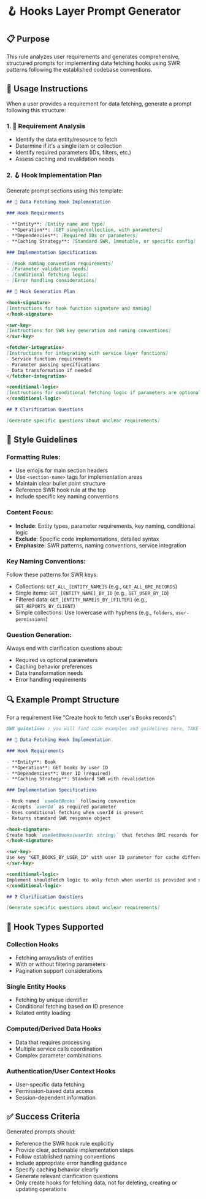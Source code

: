 # 🪝 Hooks Layer Prompt Generator

## 📋 Purpose

This rule analyzes user requirements and generates comprehensive, structured prompts for implementing data fetching hooks using SWR patterns following the established codebase conventions.

## 🎯 Usage Instructions

When a user provides a requirement for data fetching, generate a prompt following this structure:

### 1. 📖 Requirement Analysis

- Identify the data entity/resource to fetch
- Determine if it's a single item or collection
- Identify required parameters (IDs, filters, etc.)
- Assess caching and revalidation needs

### 2. 🪝 Hook Implementation Plan

Generate prompt sections using this template:

```markdown
## 🔗 Data Fetching Hook Implementation

### Hook Requirements

- **Entity**: [Entity name and type]
- **Operation**: [GET single/collection, with parameters]
- **Dependencies**: [Required IDs or parameters]
- **Caching Strategy**: [Standard SWR, Immutable, or specific config]

### Implementation Specifications

- [Hook naming convention requirements]
- [Parameter validation needs]
- [Conditional fetching logic]
- [Error handling considerations]

## 🔧 Hook Generation Plan

<hook-signature>
[Instructions for hook function signature and naming]
</hook-signature>

<swr-key>
[Instructions for SWR key generation and naming conventions]
</swr-key>

<fetcher-integration>
[Instructions for integrating with service layer functions]
- Service function requirements
- Parameter passing specifications
- Data transformation if needed
</fetcher-integration>

<conditional-logic>
[Instructions for conditional fetching logic if parameters are optional]
</conditional-logic>

## ❓ Clarification Questions

[Generate specific questions about unclear requirements]
```

## 🎨 Style Guidelines

### Formatting Rules:

- Use emojis for main section headers
- Use `<section-name>` tags for implementation areas
- Maintain clear bullet point structure
- Reference SWR hook rule at the top
- Include specific key naming conventions

### Content Focus:

- **Include**: Entity types, parameter requirements, key naming, conditional logic
- **Exclude**: Specific code implementations, detailed syntax
- **Emphasize**: SWR patterns, naming conventions, service integration

### Key Naming Conventions:

Follow these patterns for SWR keys:

- Collections: `GET_ALL_[ENTITY_NAME]S` (e.g., `GET_ALL_BMI_RECORDS`)
- Single items: `GET_[ENTITY_NAME]_BY_ID` (e.g., `GET_USER_BY_ID`)
- Filtered data: `GET_[ENTITY_NAME]S_BY_[FILTER]` (e.g., `GET_REPORTS_BY_CLIENT`)
- Simple collections: Use lowercase with hyphens (e.g., `folders`, `user-permissions`)

### Question Generation:

Always end with clarification questions about:

- Required vs optional parameters
- Caching behavior preferences
- Data transformation needs
- Error handling requirements

## 🔍 Example Prompt Structure

For a requirement like "Create hook to fetch user's Books records":

```markdown
SWR guidelines : you will find code examples and guidelines here, TAKE A LOOK TO `.cursor/rules/swr-hook.mdc` before implementing anything

## 🔗 Data Fetching Hook Implementation

### Hook Requirements

- **Entity**: Book
- **Operation**: GET books by user ID
- **Dependencies**: User ID (required)
- **Caching Strategy**: Standard SWR with revalidation

### Implementation Specifications

- Hook named `useGetBooks` following convention
- Accepts `userId` as required parameter
- Uses conditional fetching when userId is present
- Returns standard SWR response object

<hook-signature>
Create hook `useGetBooks(userId: string)` that fetches BMI records for a specific user
</hook-signature>

<swr-key>
Use key "GET_BOOKS_BY_USER_ID" with user ID parameter for cache differentiation
</swr-key>

<conditional-logic>
Implement shouldFetch logic to only fetch when userId is provided and not null/undefined
</conditional-logic>

## ❓ Clarification Questions

[Generate specific questions about unclear requirements]
```

## 🔄 Hook Types Supported

### Collection Hooks

- Fetching arrays/lists of entities
- With or without filtering parameters
- Pagination support considerations

### Single Entity Hooks

- Fetching by unique identifier
- Conditional fetching based on ID presence
- Related entity loading

### Computed/Derived Data Hooks

- Data that requires processing
- Multiple service calls coordination
- Complex parameter combinations

### Authentication/User Context Hooks

- User-specific data fetching
- Permission-based data access
- Session-dependent information

## ✅ Success Criteria

Generated prompts should:

- Reference the SWR hook rule explicitly
- Provide clear, actionable implementation steps
- Follow established naming conventions
- Include appropriate error handling guidance
- Specify caching behavior clearly
- Generate relevant clarification questions
- Only create hooks for fetching data, not for deleting, creating or updating operations
